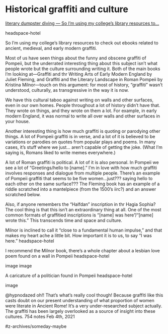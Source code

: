 # Historical graffiti and culture
[literary dumpster diving — So I’m using my college’s library resources to...](https://headspace-hotel.tumblr.com/post/642238244624482304)

headspace-hotel

So I’m using my college’s library resources to check out ebooks related to ancient, medieval, and early modern graffiti.

Most of us have seen things about the funny and obscene graffiti of Pompeii, but the underrated interesting thing about this subject isn’t what people wrote but the culture surrounding writing it. Both of the main books I’m looking at—Graffiti and thr Writing Arts of Early Modern England by Juliet Fleming, and Graffiti and the Literary Landscape in Roman Pompeii by Kristina Milnor—touch on this argument: for most of history, “graffiti” wasn’t understood, culturally, as transgressive in the way it is now.

We have this cultural taboo against writing on walls and other surfaces, even in our own homes. People throughout a lot of history didn’t have that. They wrote on things, and they wrote on them a lot. For example, in early modern England, it was normal to write all over walls and other surfaces in your house.

Another interesting thing is how much graffiti is quoting or parodying other things. A lot of Pompeii graffiti is in verse, and a lot of it is believed to be variations or parodies on quotes from popular plays and poems. In many cases, it’s stuff where we just... aren’t capable of getting the joke. (What I’m saying is, Romans liked to write memes everywhere.)

A lot of Roman graffiti is political. A lot of it is also personal. In Pompeii we see a lot of “Greetings/hello to [name].” I’m in love with how much graffiti involves responses and dialogue from multiple people. There’s an example of Pompeii graffiti that seems to be five women...just??? saying hello to each other on the same surface??? The Fleming book has an example of a riddle scratched into a mantelpiece (from the 1500’s iirc?) and an answer scratched below.

Also, if anyone remembers the “Halfdan” inscription in thr Hagia Sophia? The cool thing is that this isn’t an extraordinary thing at all. One of the most common formats of graffitied inscriptions is “[name] was here”/“[name] wrote this.” This transcends time and space and culture.

Milnor is inclined to call it “close to a fundamental human impulse,” and that makes my heart ache a little bit. How important it is to us, to say “I was here.”
headspace-hotel

I recommend the Milnor book, there’s a whole chapter about a lesbian love poem found on a wall in Pompeii
headspace-hotel

image
image

A caricature of a politician found in Pompeii
headspace-hotel

image

@hypnodazed oh!! That’s what’s really cool though! Because graffiti like this casts doubt on our present understanding of what proportion of women were literate in Ancient Rome! It’s a very under-researched subject actually. The graffiti has been largely overlooked as a source of insight into these cultures.
754 notes
Feb 4th, 2021

#z-archives/someday-maybe
